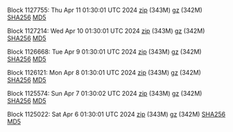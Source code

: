 Block 1127755: Thu Apr 11 01:30:01 UTC 2024 [zip](https://files.01coin.io/mainnet/2024-04-11/bootstrap.dat.zip) (343M) [gz](https://files.01coin.io/mainnet/2024-04-11/bootstrap.dat.tar.gz) (342M) [SHA256](https://files.01coin.io/mainnet/2024-04-11/sha256.txt) [MD5](https://files.01coin.io/mainnet/2024-04-11/md5.txt)

Block 1127214: Wed Apr 10 01:30:01 UTC 2024 [zip](https://files.01coin.io/mainnet/2024-04-10/bootstrap.dat.zip) (343M) [gz](https://files.01coin.io/mainnet/2024-04-10/bootstrap.dat.tar.gz) (342M) [SHA256](https://files.01coin.io/mainnet/2024-04-10/sha256.txt) [MD5](https://files.01coin.io/mainnet/2024-04-10/md5.txt)

Block 1126668: Tue Apr  9 01:30:01 UTC 2024 [zip](https://files.01coin.io/mainnet/2024-04-09/bootstrap.dat.zip) (343M) [gz](https://files.01coin.io/mainnet/2024-04-09/bootstrap.dat.tar.gz) (342M) [SHA256](https://files.01coin.io/mainnet/2024-04-09/sha256.txt) [MD5](https://files.01coin.io/mainnet/2024-04-09/md5.txt)

Block 1126121: Mon Apr  8 01:30:01 UTC 2024 [zip](https://files.01coin.io/mainnet/2024-04-08/bootstrap.dat.zip) (343M) [gz](https://files.01coin.io/mainnet/2024-04-08/bootstrap.dat.tar.gz) (342M) [SHA256](https://files.01coin.io/mainnet/2024-04-08/sha256.txt) [MD5](https://files.01coin.io/mainnet/2024-04-08/md5.txt)

Block 1125574: Sun Apr  7 01:30:02 UTC 2024 [zip](https://files.01coin.io/mainnet/2024-04-07/bootstrap.dat.zip) (343M) [gz](https://files.01coin.io/mainnet/2024-04-07/bootstrap.dat.tar.gz) (342M) [SHA256](https://files.01coin.io/mainnet/2024-04-07/sha256.txt) [MD5](https://files.01coin.io/mainnet/2024-04-07/md5.txt)

Block 1125022: Sat Apr  6 01:30:01 UTC 2024 [zip](https://files.01coin.io/mainnet/2024-04-06/bootstrap.dat.zip) (343M) [gz](https://files.01coin.io/mainnet/2024-04-06/bootstrap.dat.tar.gz) (342M) [SHA256](https://files.01coin.io/mainnet/2024-04-06/sha256.txt) [MD5](https://files.01coin.io/mainnet/2024-04-06/md5.txt)

